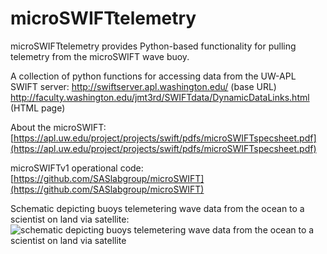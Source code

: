 # microSWIFTtelemetry
microSWIFTtelemetry provides Python-based functionality for pulling telemetry from the microSWIFT wave buoy. 

A collection of python functions for accessing data from the UW-APL SWIFT server:
http://swiftserver.apl.washington.edu/ (base URL)
http://faculty.washington.edu/jmt3rd/SWIFTdata/DynamicDataLinks.html (HTML page)

About the microSWIFT: [https://apl.uw.edu/project/projects/swift/pdfs/microSWIFTspecsheet.pdf](https://apl.uw.edu/project/projects/swift/pdfs/microSWIFTspecsheet.pdf)

microSWIFTv1 operational code: [https://github.com/SASlabgroup/microSWIFT](https://github.com/SASlabgroup/microSWIFT)

Schematic depicting buoys telemetering wave data from the ocean to a scientist on land via satellite:
![schematic depicting buoys telemetering wave data from the ocean to a scientist on land via satellite](./docs/imgs/how_telemetry_works.png)
